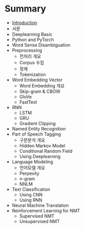 # Summary

* [Introduction](README.md)
* 서문
* Deeplearning Basic
* Python and PyTorch
* Word Sense Disambiguation
* Preprocessing
  * 전처리 개요
  * Corpus 수집
  * 정제
  * Tokenization
* Word Embedding Vector
  * Word Embedding 개요
  * Skip-gram & CBOW
  * GloVe
  * FastText
* RNN
  * LSTM
  * GRU
  * Gradient Clipping
* Named Entity Recognition
* Part of Speech Tagging
  * 구문분석 개요
  * Hidden Markov Model
  * Conditional Random Field
  * Using Deeplearning
* Language Modeling
  * 언어모델 개요
  * Perpexity
  * n-gram
  * NNLM
* Text Classification
  * Using CNN
  * Using RNN
* Neural Machine Translation
* Reinforcement Learning for NMT
  * Supervised NMT
  * Unsupervised NMT



